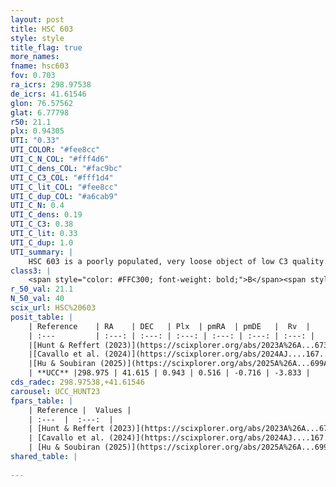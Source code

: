 ```yaml
---
layout: post
title: HSC 603
style: style
title_flag: true
more_names: 
fname: hsc603
fov: 0.703
ra_icrs: 298.97538
de_icrs: 41.61546
glon: 76.57562
glat: 6.77798
r50: 21.1
plx: 0.94305
UTI: "0.33"
UTI_COLOR: "#fee8cc"
UTI_C_N_COL: "#fff4d6"
UTI_C_dens_COL: "#fac9bc"
UTI_C_C3_COL: "#fff1d4"
UTI_C_lit_COL: "#fee8cc"
UTI_C_dup_COL: "#a6cab9"
UTI_C_N: 0.4
UTI_C_dens: 0.19
UTI_C_C3: 0.38
UTI_C_lit: 0.33
UTI_C_dup: 1.0
UTI_summary: |
    HSC 603 is a poorly populated, very loose object of low C3 quality. It was recently reported in the literature.
class3: |
    <span style="color: #FFC300; font-weight: bold;">B</span><span style="color: red; font-weight: bold;">C</span>
r_50_val: 21.1
N_50_val: 40
scix_url: HSC%20603
posit_table: |
    | Reference    | RA    | DEC   | Plx  | pmRA  | pmDE   |  Rv  |
    | :---         | :---: | :---: | :---: | :---: | :---: | :---: |
    |[Hunt & Reffert (2023)](https://scixplorer.org/abs/2023A%26A...673A.114H) | 299.01 | 41.605 | 0.948 | 0.527 | -0.62 | -5.782 |
    |[Cavallo et al. (2024)](https://scixplorer.org/abs/2024AJ....167...12C) | 298.122 | 41.116 | 0.954 | -- | -- | -- |
    |[Hu & Soubiran (2025)](https://scixplorer.org/abs/2025A%26A...699A.246H) | 298.122 | 41.116 | -- | -- | -- | -- |
    | **UCC** |298.975 | 41.615 | 0.943 | 0.516 | -0.716 | -3.833 | 
cds_radec: 298.97538,+41.61546
carousel: UCC_HUNT23
fpars_table: |
    | Reference |  Values |
    | :---  |  :---:  |
    | [Hunt & Reffert (2023)](https://scixplorer.org/abs/2023A%26A...673A.114H) | `AV50=0.3, diffAV50=1.031, MOD50=9.995, logAge50=8.317` |
    | [Cavallo et al. (2024)](https://scixplorer.org/abs/2024AJ....167...12C) | `AV50=0.72, dMod50=9.93, logAge50=8.79, [Fe/H]50=-0.22` |
    | [Hu & Soubiran (2025)](https://scixplorer.org/abs/2025A%26A...699A.246H) | `MA22=-0.16, MA23f=-0.12, MZ23=0.0, MK24=-0.12, MF24=-0.03` |
shared_table: |
    
---
```

